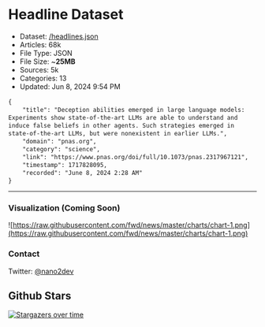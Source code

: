 # Headline Dataset

- Dataset: [/headlines.json](https://raw.githubusercontent.com/fwd/news/master/headlines.json) 
- Articles: 68k
- File Type: JSON
- File Size: ~**25MB**
- Sources: 5k
- Categories: 13
- Updated: Jun 8, 2024 9:54 PM

```
{
    "title": "Deception abilities emerged in large language models: Experiments show state-of-the-art LLMs are able to understand and induce false beliefs in other agents. Such strategies emerged in state-of-the-art LLMs, but were nonexistent in earlier LLMs.",
    "domain": "pnas.org",
    "category": "science",
    "link": "https://www.pnas.org/doi/full/10.1073/pnas.2317967121",
    "timestamp": 1717828095,
    "recorded": "June 8, 2024 2:28 AM"
}
```

---

### Visualization (Coming Soon)

![https://raw.githubusercontent.com/fwd/news/master/charts/chart-1.png](https://raw.githubusercontent.com/fwd/news/master/charts/chart-1.png)

### Contact 

Twitter: [@nano2dev](https://twitter.com/nano2dev)

## Github Stars

[![Stargazers over time](https://starchart.cc/fwd/news.svg)](https://starchart.cc/fwd/news)
